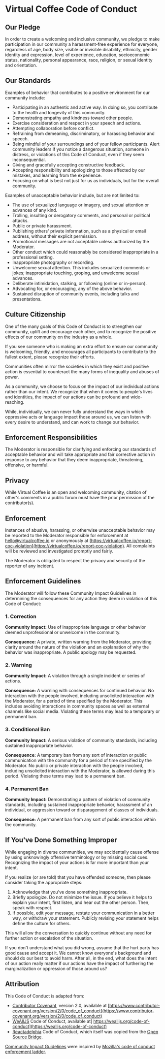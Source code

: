 # Virtual Coffee Code of Conduct

## Our Pledge

In order to create a welcoming and inclusive community, we pledge to make participation in our community a harassment-free experience for everyone, regardless of age, body size, visible or invisible disability, ethnicity, gender identity and expression, level of experience, education, socioeconomic status, nationality, personal appearance, race, religion, or sexual identity and orientation.

## Our Standards

Examples of behavior that contributes to a positive environment for our community include:

- Participating in an authentic and active way. In doing so, you contribute to the health and longevity of this community.
- Demonstrating empathy and kindness toward other people.
- Exercise consideration and respect in your speech and actions.
- Attempting collaboration before conflict.
- Refraining from demeaning, discriminatory, or harassing behavior and speech.
- Being mindful of your surroundings and of your fellow participants. Alert community leaders if you notice a dangerous situation, someone in distress, or violations of this Code of Conduct, even if they seem inconsequential.
- Giving and gracefully accepting constructive feedback.
- Accepting responsibility and apologizing to those affected by our mistakes, and learning from the experience.
- Focusing on what is best not just for us as individuals, but for the overall community.

Examples of unacceptable behavior include, but are not limited to:

- The use of sexualized language or imagery, and sexual attention or advances of any kind.
- Trolling, insulting or derogatory comments, and personal or political attacks.
- Public or private harassment.
- Publishing others' private information, such as a physical or email address, without their explicit permission.
- Promotional messages are not acceptable unless authorized by the Moderator.
- Other conduct which could reasonably be considered inappropriate in a professional setting.
- Inappropriate photography or recording.
- Unwelcome sexual attention. This includes sexualized comments or jokes; inappropriate touching, groping, and unwelcome sexual advances.
- Deliberate intimidation, stalking, or following (online or in-person).
- Advocating for, or encouraging, any of the above behavior.
- Sustained disruption of community events, including talks and presentations.

## Culture Citizenship

One of the many goals of this Code of Conduct is to strengthen our community, uplift and encourage each other, and to recognize the positive effects of our community on the industry as a whole.

If you see someone who is making an extra effort to ensure our community is welcoming, friendly, and encourages all participants to contribute to the fullest extent, please recognize their efforts.

Communities often mirror the societies in which they exist and positive action is essential to counteract the many forms of inequality and abuses of power.

As a community, we choose to focus on the impact of our individual actions rather than our intent. We recognize that when it comes to people's lives and identities, the impact of our actions can be profound and wide-reaching.

While, individually, we can never fully understand the ways in which oppressive acts or language impact those around us, we can listen with every desire to understand, and can work to change our behavior.

## Enforcement Responsibilities

The Moderator is responsible for clarifying and enforcing our standards of acceptable behavior and will take appropriate and fair corrective action in response to any behavior that they deem inappropriate, threatening, offensive, or harmful.

## Privacy

While Virtual Coffee is an open and welcoming community, citation of other's comments in a public forum must have the prior permission of the contributor(s).

## Enforcement

Instances of abusive, harassing, or otherwise unacceptable behavior may be reported to the Moderator responsible for enforcement at [hello@virtualcoffee.io](mailto:hello@virtualcoffee.io) or anonymously at [https://virtualcoffee.io/report-coc-violation](https://virtualcoffee.io/report-coc-violation). All complaints will be reviewed and investigated promptly and fairly.

The Moderator is obligated to respect the privacy and security of the reporter of any incident.

## Enforcement Guidelines

The Moderator will follow these Community Impact Guidelines in determining the consequences for any action they deem in violation of this Code of Conduct:

### 1\. Correction

**Community Impact:** Use of inappropriate language or other behavior deemed unprofessional or unwelcome in the community.

**Consequence:** A private, written warning from the Moderator, providing clarity around the nature of the violation and an explanation of why the behavior was inappropriate. A public apology may be requested.

### 2\. Warning

**Community Impact:** A violation through a single incident or series of actions.

**Consequence:** A warning with consequences for continued behavior. No interaction with the people involved, including unsolicited interaction with the Moderator, for a period of time specified by the Moderator. This includes avoiding interactions in community spaces as well as external channels like social media. Violating these terms may lead to a temporary or permanent ban.

### 3\. Conditional Ban

**Community Impact:** A serious violation of community standards, including sustained inappropriate behavior.

**Consequence:** A temporary ban from any sort of interaction or public communication with the community for a period of time specified by the Moderator. No public or private interaction with the people involved, including unsolicited interaction with the Moderator, is allowed during this period. Violating these terms may lead to a permanent ban.

### 4\. Permanent Ban

**Community Impact:** Demonstrating a pattern of violation of community standards, including sustained inappropriate behavior, harassment of an individual, or aggression toward or disparagement of classes of individuals.

**Consequence:** A permanent ban from any sort of public interaction within the community.

## If You've Done Something Improper

While engaging in diverse communities, we may accidentally cause offense by using unknowingly offensive terminology or by missing social cues. Recognizing the impact of your actions is far more important than your intent.

If you realize (or are told) that you have offended someone, then please consider taking the appropriate steps:

1. Acknowledge that you've done something inappropriate.
2. Briefly apologize. Do not minimize the issue. If you believe it helps to explain your intent, first listen, and hear out the other person. Then, speak with respect.
3. If possible, edit your message, restate your communication in a better way, or withdraw your statement. Publicly revising your statement helps define the culture for others.

This will allow the conversation to quickly continue without any need for further action or escalation of the situation.

If you don't understand what you did wrong, assume that the hurt party has good cause and accept it. We cannot know everyone's background and should do our best to avoid harm. After all, in the end, what does the intent of our action really matter if our actions have the impact of furthering the marginalization or oppression of those around us?

## Attribution

This Code of Conduct is adapted from:

- [Contributor Covenant](https://www.contributor-covenant.org/), version 2.0, available at [https://www.contributor-covenant.org/version/2/0/code_of_conduct](https://www.contributor-covenant.org/version/2/0/code_of_conduct)
- [WeAllJS](https://wealljs.org/) Code of Conduct, available at[ https://wealljs.org/code-of-conduct](https://wealljs.org/code-of-conduct)
- [Reactadelphia](https://www.meetup.com/Reactadelphia) Code of Conduct, which itself was copied from the [Open Source Bridge](http://opensourcebridge.org/about/code-of-conduct).

[Community Impact Guidelines](https://github.com/mozilla/inclusion/blob/master/code-of-conduct-enforcement/consequence-ladder.md) were inspired by [Mozilla's code of conduct enforcement ladder](https://github.com/mozilla/diversity).
